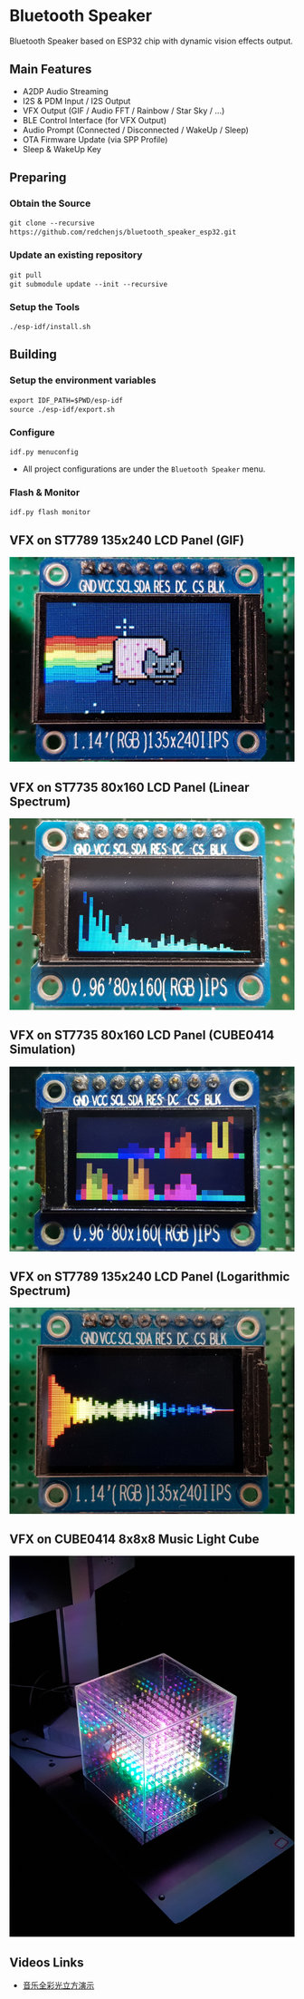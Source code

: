 Bluetooth Speaker
=================

Bluetooth Speaker based on ESP32 chip with dynamic vision effects output.

## Main Features

* A2DP Audio Streaming
* I2S & PDM Input / I2S Output
* VFX Output (GIF / Audio FFT / Rainbow / Star Sky / ...)
* BLE Control Interface (for VFX Output)
* Audio Prompt (Connected / Disconnected / WakeUp / Sleep)
* OTA Firmware Update (via SPP Profile)
* Sleep & WakeUp Key

## Preparing

### Obtain the Source

```
git clone --recursive https://github.com/redchenjs/bluetooth_speaker_esp32.git
```

### Update an existing repository

```
git pull
git submodule update --init --recursive
```

### Setup the Tools

```
./esp-idf/install.sh
```

## Building

### Setup the environment variables

```
export IDF_PATH=$PWD/esp-idf
source ./esp-idf/export.sh
```

### Configure

```
idf.py menuconfig
```

* All project configurations are under the `Bluetooth Speaker` menu.

### Flash & Monitor

```
idf.py flash monitor
```

## VFX on ST7789 135x240 LCD Panel (GIF)

<img src="docs/st7789gif.png">

## VFX on ST7735 80x160 LCD Panel (Linear Spectrum)

<img src="docs/st7735lin.png">

## VFX on ST7735 80x160 LCD Panel (CUBE0414 Simulation)

<img src="docs/st7735sim.png">

## VFX on ST7789 135x240 LCD Panel (Logarithmic Spectrum)

<img src="docs/st7789log.png">

## VFX on CUBE0414 8x8x8 Music Light Cube

<img src="docs/cube0414.png">

## Videos Links

* [音乐全彩光立方演示](https://www.bilibili.com/video/av25188707)
